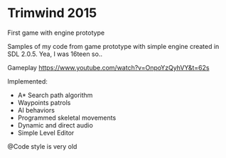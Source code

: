 # Trimwind 2015
First game with engine prototype

Samples of my code from game prototype with simple engine created in SDL 2.0.5.
Yea, I was 16teen so..

Gameplay
https://www.youtube.com/watch?v=OnpoYzQyhVY&t=62s

Implemented:
- A* Search path algorithm
- Waypoints patrols
- AI behaviors
- Programmed skeletal movements
- Dynamic and direct audio
- Simple Level Editor


@Code style is very old
